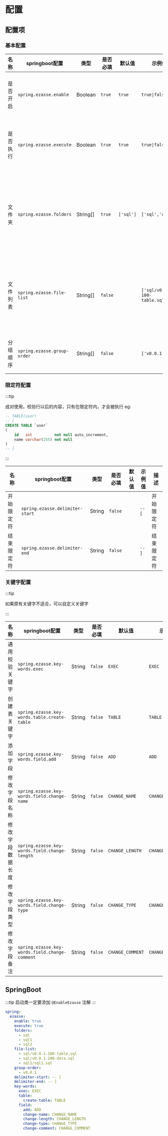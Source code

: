 # 配置

## 配置项

### 基本配置

| 名称   | springboot配置                | 类型       | 是否必填    | 默认值       | 示例值                            | 描述                                           |
|------|-----------------------------|----------|---------|-----------|--------------------------------|----------------------------------------------|
| 是否开启 | `spring.ezasse.enable`      | Boolean  | `true`  | `true`    | `true\|false`                  | 是否启用ezasse,如果关闭，ezasse不会实例化                  |
| 是否执行 | `spring.ezasse.execute`     | Boolean  | `true`  | `true`    | `true\|false`                  | 是否执行ezasse，如果关闭，项目启动后不会自动执行                  |
| 文件夹  | `spring.ezasse.folders`     | String[] | `true`  | `['sql']` | `['sql','doc1']`               | 会扫描当前文件夹下所有的sql文件,文件夹最好有三位顺序标记，没有标记将按照默认排序执行 |
| 文件列表 | `spring.ezasse.file-list`   | String[] | `false` |           | `['sql/v0.0.1-100-table.sql']` | 未指定，将校验全部的sql文件，可以是sql文件的完整名称，也可以是文件的分组名称    |
| 分组顺序 | `spring.ezasse.group-order` | String[] | `false` |           | `['v0.0.1']`                   | 如果存在多个分组，需要指定分组执行顺序                          |

### 限定符配置

:::tip

成对使用，校验行以后的内容，只有在限定符内，才会被执行
eg:

```sql
-- TABLE(user)
-- [
CREATE TABLE `user`
(
    id   int          not null auto_increment,
    name varchar(255) not null
)
-- ]

```

:::

| 名称    | springboot配置                    | 类型     | 是否必填    | 默认值 | 示例值    | 描述    |
|-------|---------------------------------|--------|---------|-----|--------|-------|
| 开始限定符 | `spring.ezasse.delimiter-start` | String | `false` |     | `-- [` | 开始限定符 |
| 结束限定符 | `spring.ezasse.delimiter-end`   | String | `false` |     | `-- ]` | 结束限定符 |

### 关键字配置

:::tip

如果原有关键字不适合，可以自定义关键字

:::

| 名称       | springboot配置                                   | 类型     | 是否必填    | 默认值              | 示例值              | 描述 |
|----------|------------------------------------------------|--------|---------|------------------|------------------|----|
| 通用校验关键字  | `spring.ezasse.key-words.exec`                 | String | `false` | `EXEC`           | `EXEC`           |    |
| 创建表关键字   | `spring.ezasse.key-words.table.create-table`   | String | `false` | `TABLE`          | `TABLE`          |    |
| 添加字段     | `spring.ezasse.key-words.field.add`            | String | `false` | `ADD`            | `ADD`            |    |
| 修改字段名称   | `spring.ezasse.key-words.field.change-name`    | String | `false` | `CHANGE_NAME`    | `CHANGE_NAME`    |    |
| 修改字段数据长度 | `spring.ezasse.key-words.field.change-length`  | String | `false` | `CHANGE_LENGTH`  | `CHANGE_LENGTH`  |    |
| 修改字段类型   | `spring.ezasse.key-words.field.change-type`    | String | `false` | `CHANGE_TYPE`    | `CHANGE_TYPE`    |    |
| 修改字段备注   | `spring.ezasse.key-words.field.change-comment` | String | `false` | `CHANGE_COMMENT` | `CHANGE_COMMENT` |    |

## SpringBoot

:::tip
启动类一定要添加 `@EnableEzasse` 注解
:::

```yaml title="application.yml" showLineNumbers
spring:
  ezasse:
    enable: true
    execute: true
    folders:
      - sql
      - sql1
      - sql2
    file-list:
      - sql/v0.0.1-100-table.sql
      - sql/v0.0.1-200-data.sql
      - sql1/sql1.sql
    group-order:
      - v0.0.1
    delimiter-start: -- [
    delimiter-end: -- ]
    key-words:
      exec: EXEC
      table:
        create-table: TABLE
      field:
        add: ADD
        change-name: CHANGE_NAME
        change-length: CHANGE_LENGTH
        change-type: CHANGE_TYPE
        change-comment: CHANGE_COMMENT
```